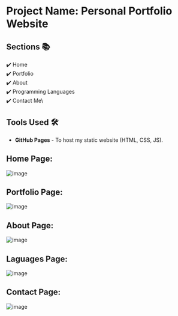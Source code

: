 # Project Name: Personal Portfolio Website 
## Sections 📚
✔️ Home\
✔️ Portfolio\
✔️ About\
✔️ Programming Languages\
✔️ Contact Me\

## Tools Used 🛠️
* <b>GitHub Pages</b> - To host my static website (HTML, CSS, JS).

## Home Page:
![image](https://github.com/user-attachments/assets/6fa90bc5-4864-480b-a780-7684d01d2689)
## Portfolio Page:
![image](https://github.com/user-attachments/assets/64ff196b-860f-4886-9e6d-95b3900499af)
## About Page:
![image](https://github.com/user-attachments/assets/c0324fd0-62d4-43e9-85e1-691062b240b1)
## Laguages Page:
![image](https://github.com/user-attachments/assets/6cc5ff78-289f-416f-914f-31d906224821)
## Contact Page:
![image](https://github.com/user-attachments/assets/1cae806e-f8d1-4bcf-a668-1ea63c18ae02)


